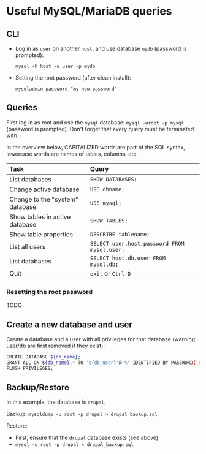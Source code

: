 # Useful MySQL/MariaDB queries

## CLI


- Log in as `user` on another `host`, and use database `mydb` (password is prompted):

    ```
    mysql -h host -u user -p mydb
    ```

- Setting the root password (after clean install):

    ```
    mysqladmin password "my new password"
    ```

## Queries

First log in as root and use the `mysql` database: `mysql -uroot -p mysql` (password is prompted). Don't forget that every query must be terminated with `;`

In the overview below, CAPITALIZED words are part of the SQL syntax, lowercase words are names of tables, columns, etc.

| Task                            | Query                                        |
| :---                            | :---                                         |
| List databases                  | `SHOW DATABASES;`                            |
| Change active database          | `USE dbname;`                                |
| Change to the "system" database | `USE mysql;`                                 |
| Show tables in active database  | `SHOW TABLES;`                               |
| Show table properties           | `DESCRIBE tablename;`                        |
| List all users                  | `SELECT user,host,password FROM mysql.user;` |
| List databases                  | `SELECT host,db,user FROM mysql.db;`         |
| Quit                            | `exit` or `Ctrl-D`                           |


### Resetting the root password

TODO

## Create a new database and user

Create a database and a user with all privileges for that database (warning: user/db are first removed if they exist):

```bash
CREATE DATABASE ${db_name};
GRANT ALL ON ${db_name}.* TO '${db_user}'@'%' IDENTIFIED BY PASSWORD('${db_password}');
FLUSH PRIVILEGES;
```

## Backup/Restore

In this example, the database is `drupal`.

Backup: `mysqldump -u root -p drupal > drupal_backup.sql`


Restore:

  - First, ensure that the `drupal` database exists (see above)
  - `mysql -u root -p drupal < drupal_backup.sql`
